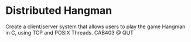 # Distributed Hangman
Create a client/server system that allows users to play the game Hangman in C, using TCP and POSIX Threads. 
CAB403 @ QUT

